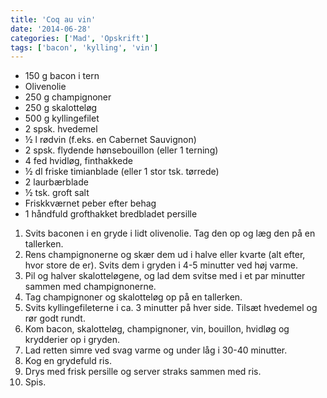 ```yaml
---
title: 'Coq au vin'
date: '2014-06-28'
categories: ['Mad', 'Opskrift']
tags: ['bacon', 'kylling', 'vin']
---
```


* 150 g bacon i tern
* Olivenolie
* 250 g champignoner
* 250 g skalotteløg
* 500 g kyllingefilet
* 2 spsk. hvedemel
* ½ l rødvin (f.eks. en Cabernet Sauvignon)
* 2 spsk. flydende hønsebouillon (eller 1 terning)
* 4 fed hvidløg, finthakkede
* ½ dl friske timianblade (eller 1 stor tsk. tørrede)
* 2 laurbærblade
* ½ tsk. groft salt
* Friskkværnet peber efter behag
* 1 håndfuld grofthakket bredbladet persille

1. Svits baconen i en gryde i lidt olivenolie. Tag den op og læg den på en tallerken.
2. Rens champignonerne og skær dem ud i halve eller kvarte (alt efter, hvor store de er). Svits dem i gryden i 4-5
    minutter ved høj varme.
3. Pil og halver skalotteløgene, og lad dem svitse med i et par minutter sammen med champignonerne.
4. Tag champignoner og skalotteløg op på en tallerken.
5. Svits kyllingefileterne i ca. 3 minutter på hver side. Tilsæt hvedemel og rør godt rundt.
6. Kom bacon, skalotteløg, champignoner, vin, bouillon, hvidløg og krydderier op i gryden.
7. Lad retten simre ved svag varme og under låg i 30-40 minutter.
8. Kog en grydefuld ris.
9. Drys med frisk persille og server straks sammen med ris.
10. Spis.
